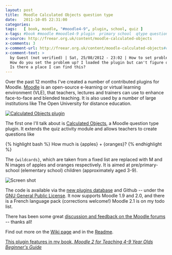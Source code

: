 ```yaml
---
layout: post
title:  Moodle Calculated Objects question type
date:   2011-10-05 22:31:00
categories:
tags:   [ book, moodle, "#moodle4-9", plugin, school, quiz ]
x-tags: #book #moodle #moodle4-9 plugin  primary school  qtype question quiz
x-source: http://freear.org.uk/content/moodle-calculated-objects
x-comments: 3
x-comment-url: http://freear.org.uk/content/moodle-calculated-objects#comment-554
x-comment-text: >
  by Guest (not verified) | Sat, 25/08/2012 - 23:02 | How to set problem
  How do you set the problem up? I loaded the plugin but can't figure out the question setup?
  Is there a place I can find this?
---
```



Over the past 12 months I've created a number of contributed plugins for Moodle.
[Moodle][] is an open-source e-learning or virtual learning environment (VLE), that
teachers, lectures and trainers can use to enhance face-to-face and blended teaching.
It is also used by a number of large institutions like The Open University for distance education.

<!--more-->

[![Calculated Objects plugin][img-1]][plugin]

The first one I'll talk about is [Calculated Objects][plugin], a Moodle question type plugin.
It extends the quiz activity module and allows teachers to create questions like


{% highlight bash %}
    How much is {apples} + {oranges}?
{% endhighlight %}


The `{wildcards}`, which are taken from a fixed list are replaced with M and N images of apples and oranges respectively.
It is aimed at pre/primary-school (elementary school) children (approximately aged 3-9).


![Screen shot][img-2]


The code is available via the [new plugins database][plugin] and Github -- under the [GNU General Public License][gpl].
It now supports Moodle 1.9 and 2.0, and there is a French language pack (corrections welcome!) Moodle 2.1 is on my todo list.

There has been some great [discussion and feedback on the Moodle forums][forum] -- thanks all!

Find out more on the [Wiki page][] and in the [Readme][].


[This plugin features in my book, _Moodle 2 for Teaching 4-9 Year Olds Beginner's Guide_<!-- published in October 2011-->][book]



[img-1]: http://moodle.org/pluginfile.php/50/local_plugins/plugin_logo/81/icon-120.png
[img-2]: http://moodle.org/pluginfile.php/50/local_plugins/plugin_screenshots/81/mdl-q-calcobjects-5a-sub-green.png

[Moodle]: https://moodle.org/
[plugin]: https://moodle.org/plugins/view.php?plugin=qtype_calculatedobjects
[GitHub]: https://github.com/nfreear/moodle-qtype_calculatedobjects
[gpl]: https://gnu.org/licenses/gpl-2.0.html
[forum]: https://moodle.org/mod/forum/discuss.php?d=156605
[Wiki page]: https://docs.moodle.org/20/en/Calculated_Objects_question_type
[Readme]: https://github.com/nfreear/moodle-qtype_calculatedobjects#readme
[book]: https://packtpub.com/moodle-2-for-teaching-4-9-year-olds-beginners-guide/book?ref=freear.org.uk#!_BIG_ME_


[End]: end
